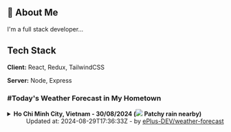 ## 🚀 About Me
I'm a full stack developer...


## Tech Stack

**Client:** React, Redux, TailwindCSS

**Server:** Node, Express

### #Today's Weather Forecast in My Hometown



<details>
    <summary><b>Ho Chi Minh City, Vietnam - 30/08/2024 (<img src="https://cdn.weatherapi.com/weather/64x64/day/176.png" /> Patchy rain nearby)</b>
    </summary>

    
<table>
    <tr>
        <th>Hour</th>
        <td>00:00</td><td>01:00</td><td>02:00</td><td>03:00</td><td>04:00</td><td>05:00</td><td>06:00</td><td>07:00</td><td>08:00</td><td>09:00</td><td>10:00</td><td>11:00</td><td>12:00</td><td>13:00</td><td>14:00</td><td>15:00</td><td>16:00</td><td>17:00</td><td>18:00</td><td>19:00</td><td>20:00</td><td>21:00</td><td>22:00</td><td>23:00</td>
    </tr>
    <tr>
        <th>Weather</th>
        <td><img src="https://cdn.weatherapi.com/weather/64x64/night/113.png"></img></td><td><img src="https://cdn.weatherapi.com/weather/64x64/night/113.png"></img></td><td><img src="https://cdn.weatherapi.com/weather/64x64/night/116.png"></img></td><td><img src="https://cdn.weatherapi.com/weather/64x64/night/113.png"></img></td><td><img src="https://cdn.weatherapi.com/weather/64x64/night/113.png"></img></td><td><img src="https://cdn.weatherapi.com/weather/64x64/night/113.png"></img></td><td><img src="https://cdn.weatherapi.com/weather/64x64/day/116.png"></img></td><td><img src="https://cdn.weatherapi.com/weather/64x64/day/116.png"></img></td><td><img src="https://cdn.weatherapi.com/weather/64x64/day/116.png"></img></td><td><img src="https://cdn.weatherapi.com/weather/64x64/day/116.png"></img></td><td><img src="https://cdn.weatherapi.com/weather/64x64/day/119.png"></img></td><td><img src="https://cdn.weatherapi.com/weather/64x64/day/266.png"></img></td><td><img src="https://cdn.weatherapi.com/weather/64x64/day/353.png"></img></td><td><img src="https://cdn.weatherapi.com/weather/64x64/day/353.png"></img></td><td><img src="https://cdn.weatherapi.com/weather/64x64/day/353.png"></img></td><td><img src="https://cdn.weatherapi.com/weather/64x64/day/176.png"></img></td><td><img src="https://cdn.weatherapi.com/weather/64x64/day/176.png"></img></td><td><img src="https://cdn.weatherapi.com/weather/64x64/day/176.png"></img></td><td><img src="https://cdn.weatherapi.com/weather/64x64/day/116.png"></img></td><td><img src="https://cdn.weatherapi.com/weather/64x64/night/116.png"></img></td><td><img src="https://cdn.weatherapi.com/weather/64x64/night/116.png"></img></td><td><img src="https://cdn.weatherapi.com/weather/64x64/night/116.png"></img></td><td><img src="https://cdn.weatherapi.com/weather/64x64/night/116.png"></img></td><td><img src="https://cdn.weatherapi.com/weather/64x64/night/116.png"></img></td>
    </tr>
    <tr>
        <th>Condition</th>
        <td width="200px">Clear </td><td width="200px">Clear</td><td width="200px">Partly Cloudy </td><td width="200px">Clear </td><td width="200px">Clear </td><td width="200px">Clear </td><td width="200px">Partly Cloudy </td><td width="200px">Partly Cloudy </td><td width="200px">Partly Cloudy </td><td width="200px">Partly Cloudy </td><td width="200px">Cloudy </td><td width="200px">Light drizzle</td><td width="200px">Light rain shower</td><td width="200px">Light rain shower</td><td width="200px">Light rain shower</td><td width="200px">Patchy rain nearby</td><td width="200px">Patchy rain nearby</td><td width="200px">Patchy rain nearby</td><td width="200px">Partly Cloudy </td><td width="200px">Partly Cloudy </td><td width="200px">Partly Cloudy </td><td width="200px">Partly Cloudy </td><td width="200px">Partly Cloudy </td><td width="200px">Partly Cloudy </td>
    </tr>
    <tr>
        <th>Temperature</th>
        <td>25.3 °C</td><td>27.2 °C</td><td>25.3 °C</td><td>25.1 °C</td><td>25 °C</td><td>24.9 °C</td><td>24.9 °C</td><td>25.8 °C</td><td>27.3 °C</td><td>28.8 °C</td><td>30.2 °C</td><td>31.3 °C</td><td>31.6 °C</td><td>30.1 °C</td><td>30.3 °C</td><td>30.1 °C</td><td>29.7 °C</td><td>28.3 °C</td><td>27.1 °C</td><td>26.5 °C</td><td>26 °C</td><td>25.8 °C</td><td>25.8 °C</td><td>25.6 °C</td>
    </tr>
    <tr>
        <th>Wind</th>
        <td>12.6 kph</td><td>11.2 kph</td><td>11.9 kph</td><td>10.1 kph</td><td>7.2 kph</td><td>6.8 kph</td><td>8.3 kph</td><td>10.1 kph</td><td>17.6 kph</td><td>19.8 kph</td><td>20.2 kph</td><td>22 kph</td><td>23 kph</td><td>20.2 kph</td><td>20.5 kph</td><td>19.8 kph</td><td>17.3 kph</td><td>15.1 kph</td><td>12.6 kph</td><td>9.4 kph</td><td>8.3 kph</td><td>9.4 kph</td><td>11.5 kph</td><td>10.1 kph</td>
    </tr>
</table>

</details>

<div align="right">
    Updated at: 2024-08-29T17:36:33Z - by <a target="_blank"
        href="https://github.com/ePlus-DEV/weather-forecast">ePlus-DEV/weather-forecast</a>
</div>